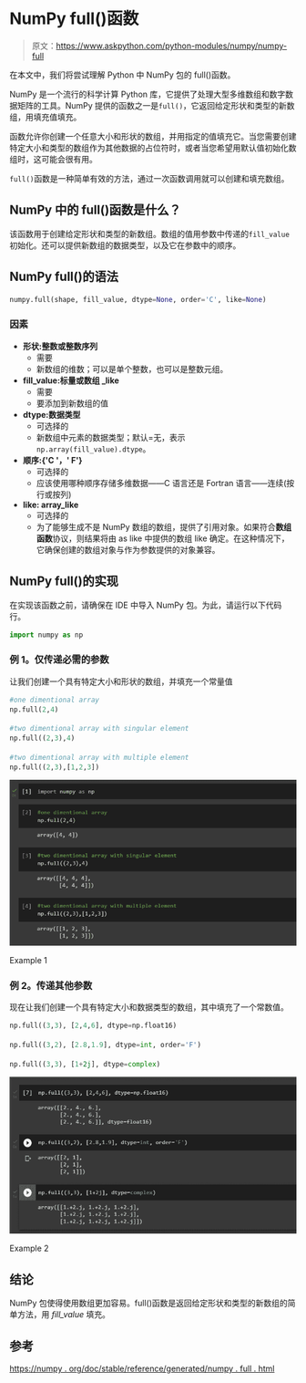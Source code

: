 # NumPy full()函数

> 原文：<https://www.askpython.com/python-modules/numpy/numpy-full>

在本文中，我们将尝试理解 Python 中 NumPy 包的 full()函数。

NumPy 是一个流行的科学计算 Python 库，它提供了处理大型多维数组和数字数据矩阵的工具。NumPy 提供的函数之一是`full()`，它返回给定形状和类型的新数组，用填充值填充。

函数允许你创建一个任意大小和形状的数组，并用指定的值填充它。当您需要创建特定大小和类型的数组作为其他数据的占位符时，或者当您希望用默认值初始化数组时，这可能会很有用。

`full()`函数是一种简单有效的方法，通过一次函数调用就可以创建和填充数组。

## NumPy 中的 full()函数是什么？

该函数用于创建给定形状和类型的新数组。数组的值用参数中传递的`fill_value`初始化。还可以提供新数组的数据类型，以及它在参数中的顺序。

## NumPy full()的语法

```py
numpy.full(shape, fill_value, dtype=None, order='C', like=None)

```

### 因素

*   **形状:整数或整数序列**
    *   需要
    *   新数组的维数；可以是单个整数，也可以是整数元组。
*   **fill_value:标量或数组 _like**
    *   需要
    *   要添加到新数组的值
*   **dtype:数据类型**
    *   可选择的
    *   新数组中元素的数据类型；默认=无，表示`np.array(fill_value).dtype`。
*   **顺序:{'C '，' F'}**
    *   可选择的
    *   应该使用哪种顺序存储多维数据——C 语言还是 Fortran 语言——连续(按行或按列)
*   **like: array_like**
    *   可选择的
    *   为了能够生成不是 NumPy 数组的数组，提供了引用对象。如果符合**数组函数**协议，则结果将由 as like 中提供的数组 like 确定。在这种情况下，它确保创建的数组对象与作为参数提供的对象兼容。

## NumPy full()的实现

在实现该函数之前，请确保在 IDE 中导入 NumPy 包。为此，请运行以下代码行。

```py
import numpy as np

```

### 例 1。仅传递必需的参数

让我们创建一个具有特定大小和形状的数组，并填充一个常量值

```py
#one dimentional array
np.full(2,4)

#two dimentional array with singular element
np.full((2,3),4)

#two dimentional array with multiple element
np.full((2,3),[1,2,3])

```

![Example 1](img/28294578bb1fd44f048c7d65ad4ab14b.png)

Example 1

### 例 2。传递其他参数

现在让我们创建一个具有特定大小和数据类型的数组，其中填充了一个常数值。

```py
np.full((3,3), [2,4,6], dtype=np.float16)

np.full((3,2), [2.8,1.9], dtype=int, order='F')

np.full((3,3), [1+2j], dtype=complex)

```

![Example 2](img/37a867713fc4de8f4e135844728ecf3b.png)

Example 2

## 结论

NumPy 包使得使用数组更加容易。full()函数是返回给定形状和类型的新数组的简单方法，用 *fill_value* 填充。

## 参考

[https://numpy . org/doc/stable/reference/generated/numpy . full . html](https://numpy.org/doc/stable/reference/generated/numpy.full.html)